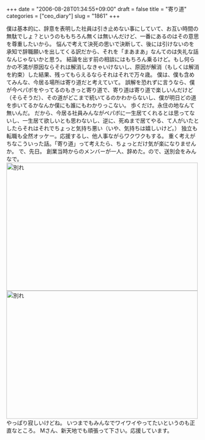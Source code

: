 +++
date = "2006-08-28T01:34:55+09:00"
draft = false
title = "寄り道"
categories = ["ceo_diary"]
slug = "1861"
+++

僕は基本的に、辞意を表明した社員は引き止めない事にしていて、お互い時間の無駄でしょ？というのももちろん無くは無いんだけど、一番にあるのはその意思を尊重したいから。
悩んで考えて決死の思いで決断して、後には引けないのを承知で辞職願いを出してくる訳だから、それを「まあまあ」なんてのは失礼な話なんじゃないかと思う。
結論を出す前の相談にはもちろん乗るけど。もし何らかの不満が原因ならそれは解消しなきゃいけないし、原因が解消（もしくは解消を約束）した結果、残ってもらえるならそれはそれで万々歳。
僕は、僕も含めてみんな、今居る場所は寄り道だと考えていて。
誤解を恐れずに言うなら、僕が今ペパボをやってるのもきっと寄り道で、寄り道は寄り道で楽しいんだけど（そらそうだ）、その道がどこまで続いてるのかわからないし、僕が明日どの道を歩いてるかなんか僕にも誰にもわかりっこない。
歩くだけ。永住の地なんて無いんだ。
だから、今居る社員みんながペパボに一生居てくれるとは思ってないし、一生居て欲しいとも思わないし、逆に、死ぬまで居てやる、て人がいたとしたらそれはそれでちょっと気持ち悪い（いや、気持ちは嬉しいけど。）
独立も転職も全然オッケー。応援するし、他人事ながらワクワクもする。
重く考えがちなこういった話。「寄り道」って考えたら、ちょっとだけ気が楽になりませんか。
で、先日。
創業当時からのメンバーが一人、辞めた。ので、送別会をみんなで。
<a href="http://www.flickr.com/photos/h-b-k-r/226150879/" title="Photo Sharing"><img src="http://static.flickr.com/82/226150879_8b2b877c01.jpg" width="500" height="334" alt="別れ" /></a>
<a href="http://www.flickr.com/photos/h-b-k-r/226152602/" title="Photo Sharing"><img src="http://static.flickr.com/78/226152602_5f81fbfa6f.jpg" width="500" height="334" alt="別れ" /></a>
やっぱり寂しいけどね。
いつまでもみんなでワイワイやってたいというのも正直なところ。
Mさん、新天地でも頑張って下さい。応援しています。
